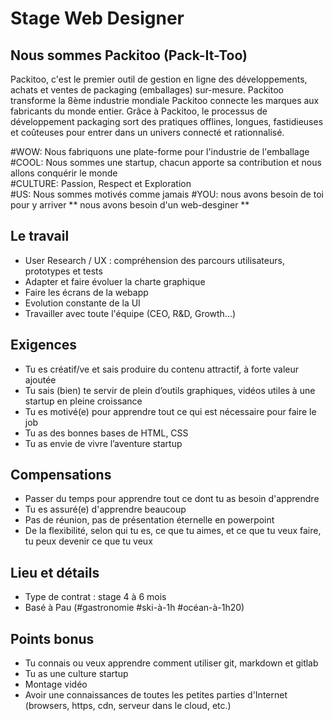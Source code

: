 # Stage Web Designer

## Nous sommes Packitoo (Pack-It-Too)

Packitoo, c'est le premier outil de gestion en ligne des développements, achats et ventes de packaging (emballages) sur-mesure. Packitoo transforme la 8ème industrie mondiale
Packitoo connecte les marques aux fabricants du monde entier. Grâce à Packitoo, le processus de développement packaging sort des pratiques offlines, longues, fastidieuses et coûteuses pour entrer dans un univers connecté et rationnalisé.

#WOW: Nous fabriquons une plate-forme pour l'industrie de l'emballage <br/>
#COOL: Nous sommes une startup, chacun apporte sa contribution et nous allons conquérir le monde <br/>
#CULTURE: Passion, Respect et Exploration <br/>
#US: Nous sommes motivés comme jamais
#YOU: nous avons besoin de toi pour y arriver ** nous avons besoin d'un web-desginer ** <br/>

## Le travail

* User Research / UX : compréhension des parcours utilisateurs, prototypes et tests
* Adapter et faire évoluer la charte graphique
* Faire les écrans de la webapp
* Evolution constante de la UI
* Travailler avec toute l'équipe (CEO, R&D, Growth...)

## Exigences

* Tu es créatif/ve et sais produire du contenu attractif, à forte valeur ajoutée
* Tu sais (bien) te servir de plein d’outils graphiques, vidéos utiles à une
startup en pleine croissance
* Tu es motivé(e) pour apprendre tout ce qui est nécessaire pour faire le job
* Tu as des bonnes bases de HTML, CSS
* Tu as envie de vivre l’aventure startup

## Compensations

* Passer du temps pour apprendre tout ce dont tu as besoin d'apprendre
* Tu es assuré(e) d'apprendre beaucoup
* Pas de réunion, pas de présentation éternelle en powerpoint
* De la flexibilité, selon qui tu es, ce que tu aimes, et ce que tu veux faire, tu
peux devenir ce que tu veux

## Lieu et détails

* Type de contrat : stage 4 à 6 mois
* Basé à Pau (#gastronomie #ski-à-1h #océan-à-1h20)

## Points bonus

* Tu connais ou veux apprendre comment utiliser git, markdown et gitlab
* Tu as une culture startup
* Montage vidéo
* Avoir une connaissances de toutes les petites parties d'Internet (browsers, https, cdn, serveur dans le cloud, etc.)

